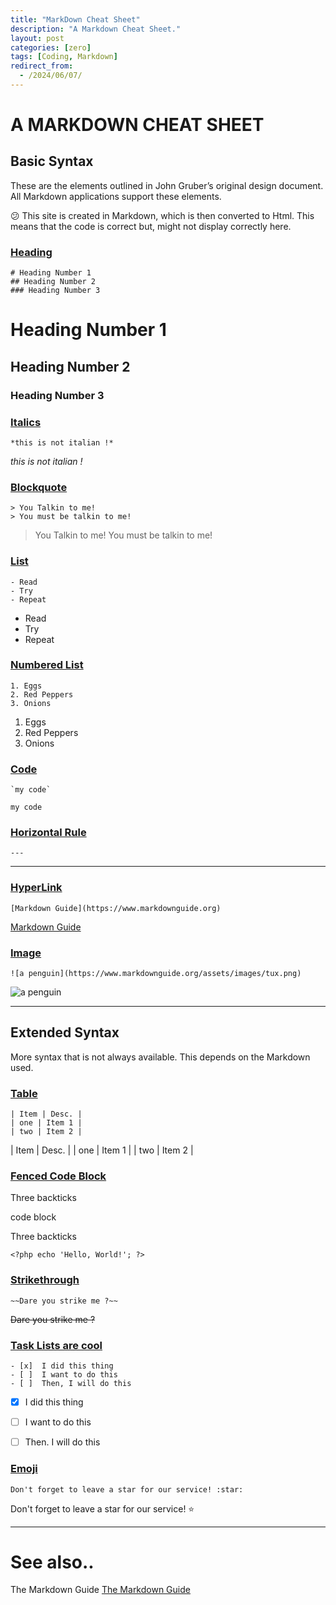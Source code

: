 ```yaml
---
title: "MarkDown Cheat Sheet"
description: "A Markdown Cheat Sheet."
layout: post
categories: [zero]
tags: [Coding, Markdown]
redirect_from:
  - /2024/06/07/
---
```

# A MARKDOWN CHEAT SHEET

## Basic Syntax

These are the elements outlined in John Gruber’s original design document. All Markdown applications support these elements.


:confused: This site is created in Markdown, which is then converted to Html. This means that the code is correct but, might not display correctly here. 

### <u>Heading</u>

```
# Heading Number 1
## Heading Number 2
### Heading Number 3
```

# Heading Number 1
## Heading Number 2
### Heading Number 3


### <u>Italics</u>

```
*this is not italian !*
```

*this is not italian !*


### <u>Blockquote</u>

```
> You Talkin to me!
> You must be talkin to me!
```

> You Talkin to me!
> You must be talkin to me!


### <u>List</u>

```
- Read
- Try
- Repeat
```

- Read
- Try
- Repeat

### <u>Numbered List</u>

```
1. Eggs
2. Red Peppers
3. Onions
```

1. Eggs
2. Red Peppers
3. Onions


### <u>Code</u>

```
`my code`
```

`my code`

### <u>Horizontal Rule</u>
```
---
```

---

### <u>HyperLink</u>
```
[Markdown Guide](https://www.markdownguide.org)
```

[Markdown Guide](https://www.markdownguide.org)

### <u>Image</u>
```
![a penguin](https://www.markdownguide.org/assets/images/tux.png)
```

![a penguin](https://www.markdownguide.org/assets/images/tux.png)

---

## Extended Syntax

More syntax that is not always available. This depends on the Markdown used.

### <u>Table</u>
```
| Item | Desc. |
| one | Item 1 |
| two | Item 2 |
```

| Item | Desc. |
| one | Item 1 |
| two | Item 2 |

### <u>Fenced Code Block</u>
Three backticks

code block

Three backticks

```
<?php echo 'Hello, World!'; ?>
```

### <u>Strikethrough</u>
```
~~Dare you strike me ?~~
```

~~Dare you strike me ?~~

### <u>Task Lists are cool</u>
```
- [x]  I did this thing
- [ ]  I want to do this
- [ ]  Then, I will do this
```

- [x] I did this thing
- [ ] I want to do this
- [ ] Then. I will do this


### <u>Emoji</u>
```
Don't forget to leave a star for our service! :star:
```


Don't forget to leave a star for our service! :star:

---
# See also..

The Markdown Guide [The Markdown Guide](https://www.markdownguide.org)
